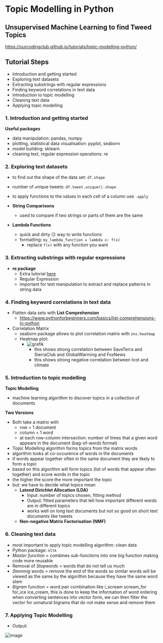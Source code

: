 
# Topic Modelling in Python

## Unsupervised Machine Learning to find Tweed Topics

https://ourcodingclub.github.io/tutorials/topic-modelling-python/

## Tutorial Steps

* Introduction and getting started
* Exploring text datasets
* Extracting substrings with regular expressions
* Finding keyword correlations in text data
* Introduction to topic modelling
* Cleaning text data
* Applying topic modelling


### 1. Introduction and getting started

**Useful packages**

* data manipulation: pandas, numpy
* plotting, statistical data visualisation: pyplot, seaborn
* model building: sklearn
* cleaning text, regular expression operations: re

### 2. Exploring text datasets

* to find out the shape of the data set: ````df.shape````
* number of unique tweets: ````df.tweet.unique().shape````
* to apply functions to the values in each cell of a column use ````.apply````

* **String Comparisons**
    * used to compare if two strings or parts of them are the same
    
* **Lambda Functions**
    * quick and dirty :smirk: way to write functions
    * formatting: ````my_lambda_function = lambda x: f(x)````
        * replace ````f(x)```` with any function you want

### 3. Extracting substrings with regular expressions

* **re package**
    * Extra tutorial [here](https://www.datacamp.com/tutorial/python-regular-expression-tutorial)
    * Regular Expression
    * important for text manipulation to extract and replace patterns in string data
 
### 4. Finding keyword correlations in text data

* Flatten data sets with **List Comprehension**
    * https://www.pythonforbeginners.com/basics/list-comprehensions-in-python
* Correlation Matrix
    * seaborn package allows to plot correlation matrix with ````sns.heatmap````
    * Heatmap plot:
        * ![grafik](https://user-images.githubusercontent.com/114161001/222893616-e15a7cbd-eba4-49cb-bf22-188893571d38.png)
          * this shows strong correlation between SaveTerra and SierraClub and GlobalWarming and FoxNews
          * this shows strong negative correlation between tcot and climate
 
### 5. Introduction to topic modelling

**Topic Modelling**
   * machine learning algorithm to discover topics in a collection of documents

**Two Versions**
   * Both take a matrix with
      * row = 1 document
      * column = 1 word
      * at each row-column intersection: number of times that a given word appears in the document (bag-of-words format)
   * Topic Modelling algorithm forms topics from the matrix words
   * algorithm looks at co-occurence of words in the documents
   * if words appear together often in the same document they are likely to form a topic
   * based on this algorithm will form topics (list of words that appear often together) and score words in the topic
   * the higher the score the more important the topic
   * but: we have to decide what topics mean
      * **Latend Dirichlet Allocation (LDA)**
         * Input: number of topics chosen, fitting method
         * Output: fitted parameters that tell how important different words are in different topics
         * works well on long text documents but not so good on short text documents like tweets
      * **Non-negative Matrix Factorisation (NMF)**
        

### 6. Cleaning text data

* most important to apply topic modelling algorithm: clean data
* Python package: ```nltk```
* *Master function* = combines sub-functions into one big function making code more reusable
* Removal of *Stopwords* = words that do not tell us much
* *Stemmig* words = remove the end of the words so similar words will be viewed as the same by the algorithm because they have the same word stem
* *Bigram* function = word pair combination like i_scream scream_for for_ice ice_cream, this is done to keep the information of word ordering when converting sentences into vector form, we can then filter the vector for unnatural bigrams that do not make sense and remove them


### 7. Applying Topic Modelling

* Output:

![image](https://user-images.githubusercontent.com/114161001/223081624-8a67680c-ec25-46af-ad5a-4b21fbd02c9e.png)

  
